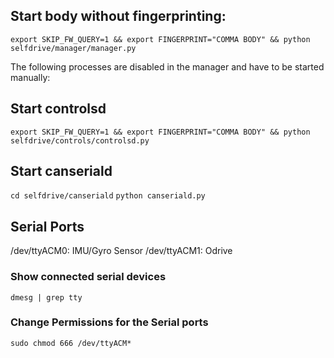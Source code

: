 ## Start body without fingerprinting:
`export SKIP_FW_QUERY=1 && export FINGERPRINT="COMMA BODY" && python selfdrive/manager/manager.py`

The following processes are disabled in the manager and have to be started manually:

## Start controlsd
`export SKIP_FW_QUERY=1 && export FINGERPRINT="COMMA BODY" && python selfdrive/controls/controlsd.py`

## Start canseriald
`cd selfdrive/canseriald`
`python canseriald.py`

## Serial Ports
/dev/ttyACM0: IMU/Gyro Sensor
/dev/ttyACM1: Odrive

### Show connected serial devices
`dmesg | grep tty`

### Change Permissions for the Serial ports 
`sudo chmod 666 /dev/ttyACM*`